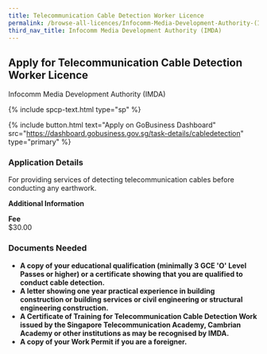 ```yaml
---
title: Telecommunication Cable Detection Worker Licence
permalink: /browse-all-licences/Infocomm-Media-Development-Authority-(IMDA)/Telecommunication-Cable-Detection-Worker-Licence
third_nav_title: Infocomm Media Development Authority (IMDA)
---
```


## Apply for Telecommunication Cable Detection Worker Licence

Infocomm Media Development Authority (IMDA)

{% include spcp-text.html type="sp" %}

{% include button.html text="Apply on GoBusiness Dashboard" src="https://dashboard.gobusiness.gov.sg/task-details/cabledetection" type="primary" %}

<H3>Application Details</H3>

<p>For providing services of detecting telecommunication cables before conducting any earthwork.</p>

<strong>Additional Information</strong>

<p><strong>Fee</strong><br/>$30.00</p>

<H3>Documents Needed</H3>

<ul>
<li><strong>A copy of your educational qualification (minimally 3 GCE 'O' Level Passes or higher) or a certificate showing that you are qualified to conduct cable detection.</strong></li>
<li><strong>A letter showing one year practical experience in building construction or building services or civil engineering or structural engineering construction.</strong></li>
<li><strong>A Certificate of Training for Telecommunication Cable Detection Work issued by the Singapore Telecommunication Academy, Cambrian Academy or other institutions as may be recognised by IMDA.</strong></li>
<li><strong>A copy of your Work Permit if you are a foreigner.</strong></li>
</ul>


